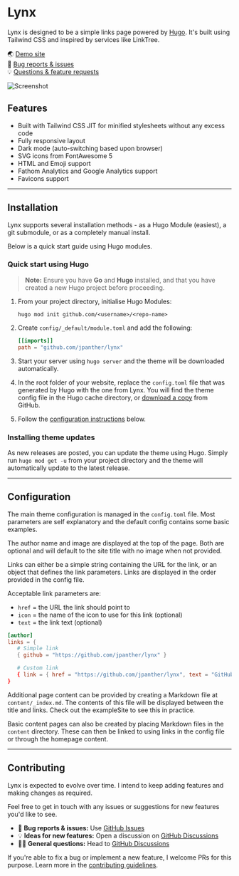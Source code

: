 # Lynx

Lynx is designed to be a simple links page powered by [Hugo](https://gohugo.io). It's built using Tailwind CSS and inspired by services like LinkTree.

🌏 [Demo site](https://jpanther.github.io/lynx/)  
🐛 [Bug reports & issues](https://github.com/jpanther/lynx/issues)  
💡 [Questions & feature requests](https://github.com/jpanther/lynx/discussions)

![Screenshot](https://raw.githubusercontent.com/jpanther/lynx/stable/images/screenshot.png)

## Features

- Built with Tailwind CSS JIT for minified stylesheets without any excess code
- Fully responsive layout
- Dark mode (auto-switching based upon browser)
- SVG icons from FontAwesome 5
- HTML and Emoji support
- Fathom Analytics and Google Analytics support
- Favicons support

---

## Installation

Lynx supports several installation methods - as a Hugo Module (easiest), a git submodule, or as a completely manual install.

Below is a quick start guide using Hugo modules.

### Quick start using Hugo

> **Note:** Ensure you have **Go** and **Hugo** installed, and that you have created a new Hugo project before proceeding.

1. From your project directory, initialise Hugo Modules:

   ```shell
   hugo mod init github.com/<username>/<repo-name>
   ```

2. Create `config/_default/module.toml` and add the following:

   ```toml
   [[imports]]
   path = "github.com/jpanther/lynx"
   ```

3. Start your server using `hugo server` and the theme will be downloaded automatically.

4. In the root folder of your website, replace the `config.toml` file that was generated by Hugo with the one from Lynx. You will find the theme config file in the Hugo cache directory, or [download a copy](https://minhaskamal.github.io/DownGit/#/home?url=https://github.com/jpanther/lynx/tree/stable/config.toml) from GitHub.

5. Follow the [configuration instructions](#configuration) below.

### Installing theme updates

As new releases are posted, you can update the theme using Hugo. Simply run `hugo mod get -u` from your project directory and the theme will automatically update to the latest release.

---

## Configuration

The main theme configuration is managed in the `config.toml` file. Most parameters are self explanatory and the default config contains some basic examples.

The author name and image are displayed at the top of the page. Both are optional and will default to the site title with no image when not provided.

Links can either be a simple string containing the URL for the link, or an object that defines the link parameters. Links are displayed in the order provided in the config file.

Acceptable link parameters are:

- `href` = the URL the link should point to
- `icon` = the name of the icon to use for this link (optional)
- `text` = the link text (optional)

```toml
[author]
links = {
   # Simple link
   { github = "https://github.com/jpanther/lynx" }

   # Custom link
   { link = { href = "https://github.com/jpanther/lynx", text = "GitHub Project", icon = "github" }}
}
```

Additional page content can be provided by creating a Markdown file at `content/_index.md`. The contents of this file will be displayed between the title and links. Check out the exampleSite to see this in practice.

Basic content pages can also be created by placing Markdown files in the `content` directory. These can then be linked to using links in the config file or through the homepage content.

---

## Contributing

Lynx is expected to evolve over time. I intend to keep adding features and making changes as required.

Feel free to get in touch with any issues or suggestions for new features you'd like to see.

- 🐛 **Bug reports & issues:** Use [GitHub Issues](https://github.com/jpanther/lynx/issues)
- 💡 **Ideas for new features:** Open a discussion on [GitHub Discussions](https://github.com/jpanther/lynx/discussions)
- 🙋‍♀️ **General questions:** Head to [GitHub Discussions](https://github.com/jpanther/lynx/discussions)

If you're able to fix a bug or implement a new feature, I welcome PRs for this purpose. Learn more in the [contributing guidelines](https://github.com/jpanther/lynx/blob/dev/CONTRIBUTING.md).
